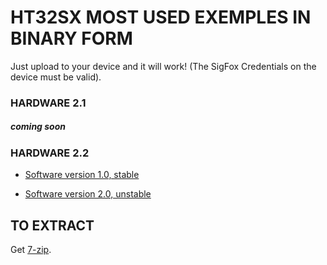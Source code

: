 # HT32SX MOST USED EXEMPLES IN BINARY FORM

Just upload to your device and it will work!
(The SigFox Credentials on the device must be valid).

### HARDWARE 2.1

##### coming soon

### HARDWARE 2.2

* [Software version 1.0, stable](./h2.2_s1.0)

* [Software version 2.0, unstable](./h2.2_s2.0)

## TO EXTRACT

Get [7-zip](https://www.7-zip.org/).
